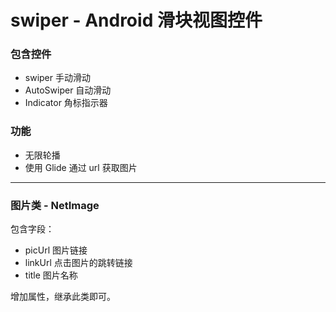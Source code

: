 # swiper - Android 滑块视图控件

### 包含控件

- swiper 手动滑动
- AutoSwiper 自动滑动
- Indicator 角标指示器

### 功能

- 无限轮播
- 使用 Glide 通过 url 获取图片 
    
---

### 图片类 - NetImage

包含字段：

- picUrl 图片链接
- linkUrl 点击图片的跳转链接
- title 图片名称

增加属性，继承此类即可。
